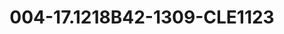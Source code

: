 ---
title: 004-17.1218B42-1309-CLE1123
image: 004-17.1218B42-1309-CLE1123.png
brand: sposo
layout: vestito
---